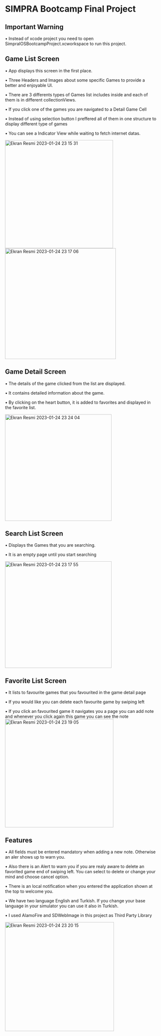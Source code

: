 # SIMPRA Bootcamp Final Project

## Important Warning
• Instead of xcode project you need to open SimpraIOSBootcampProject.xcworkspace to run this project.

## Game List Screen
• App displays this screen in the first place.

• Three Headers and Images about some specific Games to provide a better and enjoyable UI.

• There are 3 differents types of Games list includes inside and each of them is in different collectionViews.

• If you click one of the games you are navigated to a Detail Game Cell

• Instead of using selection button I preffered all of them in one structure to display different type of games

• You can see a Indicator View while waiting to fetch internet datas.

<img width="356" alt="Ekran Resmi 2023-01-24 23 15 31" src="https://user-images.githubusercontent.com/116461079/214401453-f0fad8fa-b592-417d-8df7-82b9bd9d3007.png">
<img width="365" alt="Ekran Resmi 2023-01-24 23 17 06" src="https://user-images.githubusercontent.com/116461079/214401514-bbaa3ec5-4fbd-44a2-b1ce-6aa6691fa3aa.png">

## Game Detail Screen

• The details of the game clicked from the list are displayed.

• It contains detailed information about the game.

• By clicking on the heart button, it is added to favorites and displayed in the favorite list.

<img width="351" alt="Ekran Resmi 2023-01-24 23 24 04" src="https://user-images.githubusercontent.com/116461079/214401703-f10336f4-05f0-4408-b12f-b0013f35c9bc.png">

## Search List Screen
• Displays the Games that you are searching.

• It is an empty page until you start searching

<img width="351" alt="Ekran Resmi 2023-01-24 23 17 55" src="https://user-images.githubusercontent.com/116461079/214401778-b24af58c-4eb8-40ef-9cce-0a38cd1f178b.png">

## Favorite List Screen 

• It lists to favourite games that you favourited in the game detail page

• If you would like you can delete each favourite game by swiping left 

• If you click an favourited game it navigates you a page you can add note and whenever you click again this game you can see the note
<img width="357" alt="Ekran Resmi 2023-01-24 23 19 05" src="https://user-images.githubusercontent.com/116461079/214402700-dbcde0cd-afb4-4505-b715-17ef12e853f6.png">

## Features
• All fields must be entered mandatory when adding a new note. Otherwise an aler shows up to warn you.

• Also there is an Alert to warn you if you are realy aware to delete an favorited game end of swiping left. You can select to delete or change your mind and choose cancel option.

• There is an local notification when you entered the application shown at the top to welcome you.

• We have two language English and Turkish. If you change your base language in your simulator you can use it also in Turkish.

• I used AlamoFire and SDWebImage in this project as Third Party Library


<img width="359" alt="Ekran Resmi 2023-01-24 23 20 15" src="https://user-images.githubusercontent.com/116461079/214403002-9316715c-8b00-42c2-9ed2-af50a341b0aa.png">
